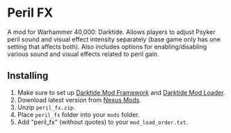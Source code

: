 # Peril FX
A mod for Warhammer 40,000: Darktide. Allows players to adjust Psyker peril sound and visual effect intensity separately (base game only has one setting that affects both). Also includes options for enabling/disabling various sound and visual effects related to peril gain.

## Installing
1. Make sure to set up [Darktide Mod Framework](https://www.nexusmods.com/warhammer40kdarktide/mods/8) and [Darktide Mod Loader](https://www.nexusmods.com/warhammer40kdarktide/mods/19).
2. Download latest version from [Nexus Mods](https://www.nexusmods.com/warhammer40kdarktide/mods/379).
3. Unzip `peril_fx.zip`.
4. Place `peril_fx` folder into your `mods` folder.
5. Add "peril_fx" (without quotes) to your `mod_load_order.txt`.
